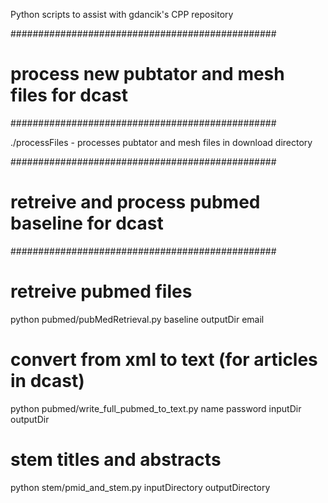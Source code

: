 Python scripts to assist with gdancik's CPP repository

################################################
# process new pubtator and mesh files for dcast
################################################

./processFiles - processes pubtator and mesh files in download directory

################################################
# retreive and process pubmed baseline for dcast 
################################################

# retreive pubmed files
python pubmed/pubMedRetrieval.py baseline outputDir email 

# convert from xml to text (for articles in dcast)
python pubmed/write_full_pubmed_to_text.py name password inputDir outputDir 

# stem titles and abstracts
python stem/pmid_and_stem.py inputDirectory outputDirectory 
